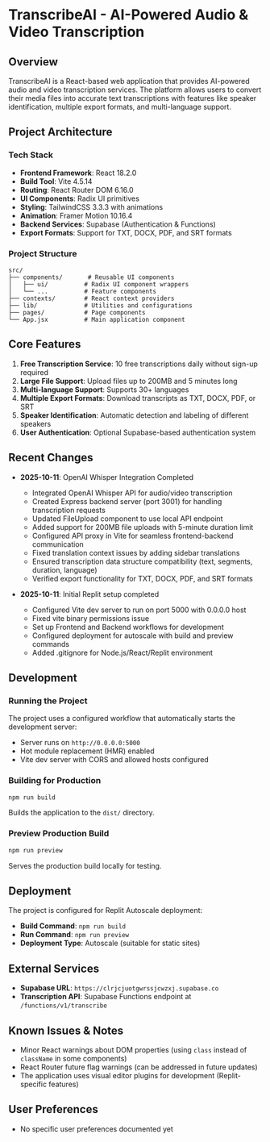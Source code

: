 # TranscribeAI - AI-Powered Audio & Video Transcription

## Overview
TranscribeAI is a React-based web application that provides AI-powered audio and video transcription services. The platform allows users to convert their media files into accurate text transcriptions with features like speaker identification, multiple export formats, and multi-language support.

## Project Architecture

### Tech Stack
- **Frontend Framework**: React 18.2.0
- **Build Tool**: Vite 4.5.14
- **Routing**: React Router DOM 6.16.0
- **UI Components**: Radix UI primitives
- **Styling**: TailwindCSS 3.3.3 with animations
- **Animation**: Framer Motion 10.16.4
- **Backend Services**: Supabase (Authentication & Functions)
- **Export Formats**: Support for TXT, DOCX, PDF, and SRT formats

### Project Structure
```
src/
├── components/       # Reusable UI components
│   ├── ui/          # Radix UI component wrappers
│   └── ...          # Feature components
├── contexts/        # React context providers
├── lib/             # Utilities and configurations
├── pages/           # Page components
└── App.jsx          # Main application component
```

## Core Features
1. **Free Transcription Service**: 10 free transcriptions daily without sign-up required
2. **Large File Support**: Upload files up to 200MB and 5 minutes long
3. **Multi-language Support**: Supports 30+ languages
4. **Multiple Export Formats**: Download transcripts as TXT, DOCX, PDF, or SRT
5. **Speaker Identification**: Automatic detection and labeling of different speakers
6. **User Authentication**: Optional Supabase-based authentication system

## Recent Changes
- **2025-10-11**: OpenAI Whisper Integration Completed
  - Integrated OpenAI Whisper API for audio/video transcription
  - Created Express backend server (port 3001) for handling transcription requests
  - Updated FileUpload component to use local API endpoint
  - Added support for 200MB file uploads with 5-minute duration limit
  - Configured API proxy in Vite for seamless frontend-backend communication
  - Fixed translation context issues by adding sidebar translations
  - Ensured transcription data structure compatibility (text, segments, duration, language)
  - Verified export functionality for TXT, DOCX, PDF, and SRT formats
  
- **2025-10-11**: Initial Replit setup completed
  - Configured Vite dev server to run on port 5000 with 0.0.0.0 host
  - Fixed vite binary permissions issue
  - Set up Frontend and Backend workflows for development
  - Configured deployment for autoscale with build and preview commands
  - Added .gitignore for Node.js/React/Replit environment

## Development

### Running the Project
The project uses a configured workflow that automatically starts the development server:
- Server runs on `http://0.0.0.0:5000`
- Hot module replacement (HMR) enabled
- Vite dev server with CORS and allowed hosts configured

### Building for Production
```bash
npm run build
```
Builds the application to the `dist/` directory.

### Preview Production Build
```bash
npm run preview
```
Serves the production build locally for testing.

## Deployment
The project is configured for Replit Autoscale deployment:
- **Build Command**: `npm run build`
- **Run Command**: `npm run preview`
- **Deployment Type**: Autoscale (suitable for static sites)

## External Services
- **Supabase URL**: `https://clrjcjuotgwrssjcwzxj.supabase.co`
- **Transcription API**: Supabase Functions endpoint at `/functions/v1/transcribe`

## Known Issues & Notes
- Minor React warnings about DOM properties (using `class` instead of `className` in some components)
- React Router future flag warnings (can be addressed in future updates)
- The application uses visual editor plugins for development (Replit-specific features)

## User Preferences
- No specific user preferences documented yet
